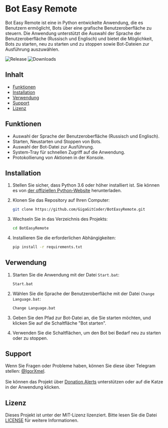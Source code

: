 # Bot Easy Remote

Bot Easy Remote ist eine in Python entwickelte Anwendung, die es Benutzern ermöglicht, Bots über eine grafische Benutzeroberfläche zu steuern. Die Anwendung unterstützt die Auswahl der Sprache der Benutzeroberfläche (Russisch und Englisch) und bietet die Möglichkeit, Bots zu starten, neu zu starten und zu stoppen sowie Bot-Dateien zur Ausführung auszuwählen.

![Release](https://img.shields.io/github/v/release/GigaGitCoder/BotEasyRemote) ![Downloads](https://img.shields.io/github/downloads/GigaGitCoder/BotEasyRemote/total)

## Inhalt

- [Funktionen](#funktionen)
- [Installation](#installation)
- [Verwendung](#verwendung)
- [Support](#support)
- [Lizenz](#lizenz)

## Funktionen

- Auswahl der Sprache der Benutzeroberfläche (Russisch und Englisch).
- Starten, Neustarten und Stoppen von Bots.
- Auswahl der Bot-Datei zur Ausführung.
- System-Tray für schnellen Zugriff auf die Anwendung.
- Protokollierung von Aktionen in der Konsole.

## Installation

1. Stellen Sie sicher, dass Python 3.6 oder höher installiert ist. Sie können es von [der offiziellen Python-Website](https://www.python.org/downloads/) herunterladen.
2. Klonen Sie das Repository auf Ihren Computer:

   ```bash
   git clone https://github.com/GigaGitCoder/BotEasyRemote.git
   ```

3. Wechseln Sie in das Verzeichnis des Projekts:

   ```bash
   cd BotEasyRemote
   ```

4. Installieren Sie die erforderlichen Abhängigkeiten:

   ```bash
   pip install -r requirements.txt
   ```

## Verwendung

1. Starten Sie die Anwendung mit der Datei `Start.bat`:

   ```bash
   Start.bat
   ```

2. Wählen Sie die Sprache der Benutzeroberfläche mit der Datei `Change Language.bat`:

   ```bash
   Change Language.bat
   ```

3. Geben Sie den Pfad zur Bot-Datei an, die Sie starten möchten, und klicken Sie auf die Schaltfläche "Bot starten".
4. Verwenden Sie die Schaltflächen, um den Bot bei Bedarf neu zu starten oder zu stoppen.

## Support

Wenn Sie Fragen oder Probleme haben, können Sie diese über Telegram stellen: [@IgorXmel](https://t.me/IgorXmel). <br>
<br>
Sie können das Projekt über [Donation Alerts](https://www.donationalerts.com/r/ava_channel_live) unterstützen oder auf die Katze in der Anwendung klicken.

## Lizenz

Dieses Projekt ist unter der MIT-Lizenz lizenziert. Bitte lesen Sie die Datei [LICENSE](LICENSE) für weitere Informationen.